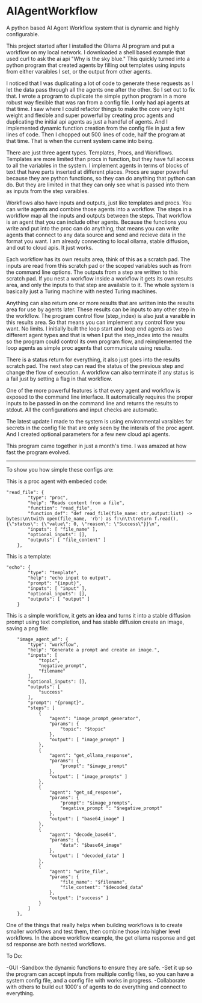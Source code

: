 # AIAgentWorkflow
A python based AI Agent Workflow system that is dynamic and highly configurable. 

This project started after I installed the Ollama AI program and put a workflow on my local network.  I downloaded a shell based example that used curl to ask the ai api "Why is the sky blue."  This quickly turned into a python program that created agents by filling out templates using inputs from either varaibles I set, or the output from other agents. 

I noticed that I was duplicating a lot of code to generate these requests as I let the data pass through all the agents one after the other.  So I set out to fix that. I wrote a program to duplicate the simple python program in a more robust way flexible that was ran from a config file. I only had api agents at that time.  I saw where I could refactor things to make the core very light weight and flexible and super powerful by creating proc agents and duplicating the initial api agents as just a handful of agents. And I implemented dynamic function creation from the config file in just a few lines of code. Then I chopped out 500 lines of code, half the program at that time. That is when the current system came into being.  

There are just three agent types.  Templates, Procs, and Workflows. Templates are more limited than procs in function, but they have full access to all the variables in the system. I implement agents in terms of blocks of text that have parts inserted at different places.  Procs are super powerful because they are python functions, so they can do anything that python can do.  But they are limited in that they can only see what is passed into them as inputs from the step varaibles. 

Workflows also have inputs and outputs, just like templates and procs.  You can write agents and combine those agents into a workflow. The steps in a workflow map all the inputs and outputs between the steps. That workflow is an agent that you can include other agents.  Because the functions you write and put into the proc can do anything, that means you can write agents that connect to any data source and send and recieve data in the format you want.  I am already connecting to local ollama, stable diffusion, and out to cloud apis. It just works. 

Each workflow has its own results area, think of this as a scratch pad. The inputs are read from this scratch pad or the scoped variables such as from the command line options. The outputs from a step are written to this scratch pad.  If you nest a workflow inside a workflow it gets its own results area, and only the inputs to that step are available to it.  The whole system is basically just a Turing machine with nested Turing machines. 

Anything can also return one or more results that are written into the results area for use by agents later. These results can be inputs to any other step in the workflow.  The program control flow (step_index) is also just a varaible in this results area.  So that means you can implement any control flow you want.  No limits. I initially built the loop start and loop end agents as two different agent types and that is when I put the step_index into the results so the program could control its own program flow, and reimplemented the loop agents as simple proc agents that communicate using results. 

There is a status return for everything, it also just goes into the results scratch pad. The next step can read the status of the previous step and change the flow of execution.  A workflow can also terminate if any status is a fail just by setting a flag in that workflow.

One of the more powerful features is that every agent and workflow is exposed to the command line interface. It automatically requires the proper inputs to be passed in on the command line and returns the results to stdout. All the configurations and input checks are automatic. 

The latest update I made to the system is using environmental varaibles for secrets in the config file that are only seen by the interals of the proc agent. And I created optional parameters for a few new cloud api agents. 

This program came together in just a month's time. I was amazed at how fast the program evolved.  

---

To show you how simple these configs are:

This is a proc agent with embeded code:

    "read_file": {
            "type": "proc",
            "help": "Reads content from a file",
            "function": "read_file",
            "function_def": "def read_file(file_name: str,output:list) -> bytes:\n\twith open(file_name, 'rb') as f:\n\t\treturn f.read(), {\"status\": {\"value\": 0, \"reason\": \"Success\"}}\n",
            "inputs": [ "file_name" ],
            "optional_inputs": [],
            "outputs": [ "file_content" ]
        },

This is a template:

    "echo": {
            "type": "template",
            "help": "echo input to output",
            "prompt": "{input}",
            "inputs": [ "input" ],
            "optional_inputs": [],
            "outputs": [ "output" ]
        }

This is a simple workflow, it gets an idea and turns it into a stable diffusion prompt using text completion, and has stable diffusion create an image, saving a png file:

        "image_agent_wf": {
            "type": "workflow",
            "help": "Generate a prompt and create an image.",
            "inputs": [
                "topic",
                "negative_prompt",
                "filename"
            ],
            "optional_inputs": [],
            "outputs": [
                "success"
            ],
            "prompt": "{prompt}",
            "steps": [
                {
                    "agent": "image_prompt_generator",
                    "params": {
                        "topic": "$topic"
                    },
                    "output": [ "image_prompt" ]
                },
                {
                    "agent": "get_ollama_response",
                    "params": {
                        "prompt": "$image_prompt"
                    },
                    "output": [ "image_prompts" ]
                },
                {
                    "agent": "get_sd_response",
                    "params": {
                        "prompt": "$image_prompts",
                        "negative_prompt ": "$negative_prompt"
                    },
                    "output": [ "base64_image" ]
                },
                {
                    "agent": "decode_base64",
                    "params": {
                        "data": "$base64_image"
                    },
                    "output": [ "decoded_data" ]
                },
                {
                    "agent": "write_file",
                    "params": {
                        "file_name": "$filename",
                        "file_content": "$decoded_data"
                    },
                    "output": ["success" ]
                }
            ]
        },

One of the things that really helps when building workflows is to create smaller workflows and test them, then combine those into higher level workflows. In the above workflow example, the get ollama response and get sd response are both nested workflows.  

To Do: 

-GUI
-Sandbox the dynamic functions to ensure they are safe.
-Set it up so the program can accept inputs from multiple config files, so you can have a system config file, and a config file with works in progress. 
-Collaborate with others to build out 1000's of agents to do everything and connect to everything.




